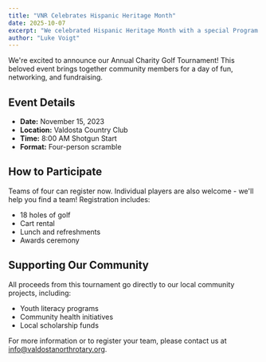 ```yaml
---
title: "VNR Celebrates Hispanic Heritage Month"
date: 2025-10-07
excerpt: "We celebrated Hispanic Heritage Month with a special Program from VSU Students"
author: "Luke Voigt"
---
```


We're excited to announce our Annual Charity Golf Tournament! This beloved event brings together community members for a day of fun, networking, and fundraising.

## Event Details

- **Date:** November 15, 2023
- **Location:** Valdosta Country Club
- **Time:** 8:00 AM Shotgun Start
- **Format:** Four-person scramble

## How to Participate

Teams of four can register now. Individual players are also welcome - we'll help you find a team! Registration includes:

- 18 holes of golf
- Cart rental
- Lunch and refreshments
- Awards ceremony

## Supporting Our Community

All proceeds from this tournament go directly to our local community projects, including:

- Youth literacy programs
- Community health initiatives
- Local scholarship funds

For more information or to register your team, please contact us at info@valdostanorthrotary.org.
